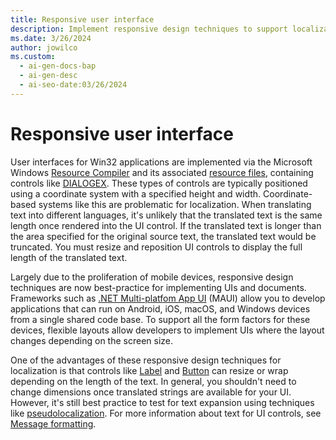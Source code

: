 ```yaml
---
title: Responsive user interface
description: Implement responsive design techniques to support localization for text in UI controls.
ms.date: 3/26/2024
author: jowilco
ms.custom:
  - ai-gen-docs-bap
  - ai-gen-desc
  - ai-seo-date:03/26/2024
---
```


# Responsive user interface

User interfaces for Win32 applications are implemented via the Microsoft Windows [Resource Compiler](/windows/win32/menurc/resource-compiler) and its associated [resource files](/windows/win32/menurc/about-resource-files), containing controls like [DIALOGEX](/windows/win32/menurc/dialogex-resource). These types of controls are typically positioned using a coordinate system with a specified height and width. Coordinate-based systems like this are problematic for localization. When translating text into different languages, it's unlikely that the translated text is the same length once rendered into the UI control. If the translated text is longer than the area specified for the original source text, the translated text would be truncated. You must resize and reposition UI controls to display the full length of the translated text.

Largely due to the proliferation of mobile devices, responsive design techniques are now best-practice for implementing UIs and documents. Frameworks such as [.NET Multi-platfom App UI](/dotnet/maui/what-is-maui) (MAUI) allow you to develop applications that can run on Android, iOS, macOS, and Windows devices from a single shared code base. To support all the form factors for these devices, flexible layouts allow developers to implement UIs where the layout changes depending on the screen size.

One of the advantages of these responsive design techniques for localization is that controls like [Label](/dotnet/api/microsoft.maui.controls.label) and [Button](/dotnet/api/microsoft.maui.controls.button) can resize or wrap depending on the length of the text. In general, you shouldn't need to change dimensions once translated strings are available for your UI. However, it's still best practice to test for text expansion using techniques like [pseudolocalization](../methodology/pseudolocalization.md). For more information about text for UI controls, see [Message formatting](../internationalization/message-formatting.md).
